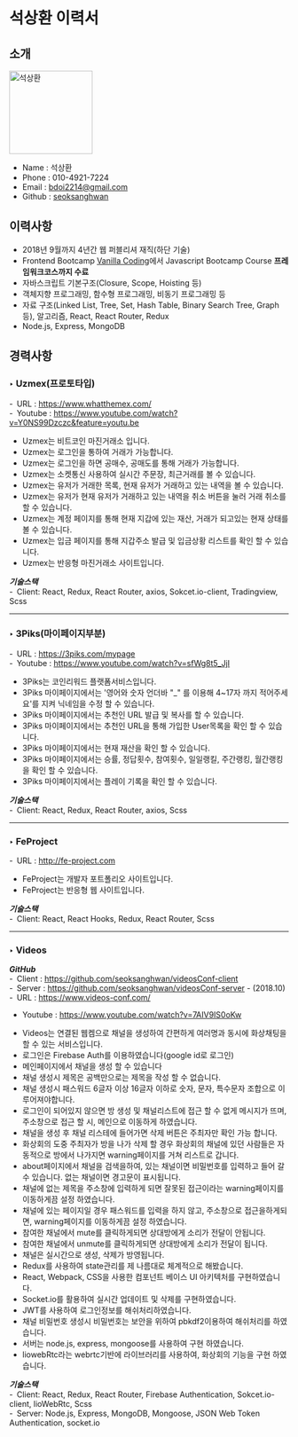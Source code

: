 # 석상환 **이력서** 

## 소개 
<img src="https://github.com/seoksanghwan/seoksanghwa-resume/blob/master/%E1%84%89%E1%85%A5%E1%86%A8%E1%84%89%E1%85%A1%E1%86%BC%E1%84%92%E1%85%AA%E1%86%AB.jpg?raw=true" alt="석상환" width="150" />

- Name : 석상환
- Phone : 010-4921-7224
- Email : [bdoi2214@gmail.com](mailto:bdoi2214@gmail.com)
- Github : [seoksanghwan](https://github.com/seoksanghwan?tab=repositories)

## 이력사항
- 2018년 9월까지 4년간 웹 퍼블리셔 재직(하단 기술)
- Frontend Bootcamp [Vanilla Coding](https://www.vanillacoding.co/)에서 Javascript Bootcamp Course **프레임워크코스까지 수료**
- 자바스크립트 기본구조(Closure, Scope, Hoisting 등)
- 객체지향 프로그래밍, 함수형 프로그래밍, 비동기 프로그래밍 등
- 자료 구조(Linked List, Tree, Set, Hash Table, Binary Search Tree, Graph 등), 알고리즘, React, React Router, Redux
- Node.js, Express, MongoDB

## 경력사항
### ‣ Uzmex(프로토타입)
- URL : <https://www.whatthemex.com/><br />
- Youtube : <https://www.youtube.com/watch?v=Y0NS99Dzczc&feature=youtu.be>

* Uzmex는 비트코인 마진거래소 입니다.
* Uzmex는 로그인을 통하여 거래가 가능합니다.
* Uzmex는 로그인을 하면 공매수, 공매도를 통해 거래가 가능합니다.
* Uzmex는 소켓통신 사용하여 실시간 주문장, 최근거래를 볼 수 있습니다.
* Uzmex는 유저가 거래한 목록, 현재 유저가 거래하고 있는 내역을 볼 수 있습니다.
* Uzmex는 유저가 현재 유저가 거래하고 있는 내역을 취소 버튼을 눌러 거래 취소를 할 수 있습니다.
* Uzmex는 계정 페이지를 통해 현재 지갑에 있는 재산, 거래가 되고있는 현재 상태를 볼 수 있습니다.
* Uzmex는 입금 페이지를 통해 지갑주소 발급 및 입금상황 리스트를 확인 할 수 있습니다.
* Uzmex는 반응형 마진거래소 사이트입니다.

**_기술스택_**<br />
- Client: React, Redux, React Router, axios, Sokcet.io-client, Tradingview, Scss

* * *

### ‣ 3Piks(마이페이지부분)
- URL : <https://3piks.com/mypage><br />
- Youtube : <https://www.youtube.com/watch?v=sfWg8t5_JjI>

* 3Piks는 코인리워드 플랫폼서비스입니다.
* 3Piks 마이페이지에서는 '영어와 숫자 언더바 "_" 를 이용해 4~17자 까지 적어주세요'를 지켜 닉네임을 수정 할 수 있습니다.
* 3Piks 마이페이지에서는 추천인 URL 발급 및 복사를 할 수 있습니다.
* 3Piks 마이페이지에서는 추천인 URL을 통해 가입한 User목록을 확인 할 수 있습니다.
* 3Piks 마이페이지에서는 현재 재산을 확인 할 수 있습니다.
* 3Piks 마이페이지에서는 승률, 정답횟수, 참여횟수, 일일랭킬, 주간랭킹, 월간랭킹을 확인 할 수 있습니다.
* 3Piks 마이페이지에서는 플레이 기록을 확인 할 수 있습니다.

**_기술스택_**<br />
- Client: React, Redux, React Router, axios, Scss

* * *


### ‣ FeProject
- URL : <http://fe-project.com><br />

* FeProject는 개발자 포트폴리오 사이트입니다.
* FeProject는 반응형 웹 사이트입니다.


**_기술스택_**<br />
- Client: React, React Hooks, Redux, React Router, Scss

* * *

### ‣ Videos
***GitHub*** <br />
- Client : <https://github.com/seoksanghwan/videosConf-client><br />
- Server : <https://github.com/seoksanghwan/videosConf-server> - (2018.10)<br />
- URL : <https://www.videos-conf.com/><br />
- Youtube : <https://www.youtube.com/watch?v=7AIV9IS0oKw>

* Videos는 연결된 웹켐으로 채널을 생성하여 간편하게 여러명과 동시에 화상채팅을 할 수 있는 서비스입니다.
* 로그인은 Firebase Auth를 이용하였습니다(google id로 로그인)
* 메인페이지에서 채널을 생성 할 수 있습니다
* 채널 생성시 제목은 공백만으로는 제목을 작성 할 수 없습니다.
* 채널 생성시 패스워드 6글자 이상 16글자 이하로 숫자, 문자, 특수문자 조합으로 이루어져야합니다.
* 로그인이 되어있지 않으면 방 생성 및 채널리스트에 접근 할 수 없게 메시지가 뜨며, 주소창으로 접근 할 시, 메인으로 이동하게 하였습니다.
* 채널을 생성 후 채널 리스테에 들어가면 삭제 버튼은 주최자만 확인 가능 합니다.
* 화상회의 도중 주최자가 방을 나가 삭제 할 경우 화상회의 채널에 있던 사람들은 자동적으로 방에서 나가지면 warning페이지를 거쳐 리스트로 갑니다.
* about페이지에서 채널을 검색을하여, 있는 채널이면 비밀번호를 입력하고 들어 갈 수 있습니다. 없는 채널이면 경고문이 표시됩니다.
* 채널에 없는 제목을 주소창에 입력하게 되면 잘못된 접근이라는 warning페이지를 이동하게끔 설정 하였습니다.
* 채널에 있는 페이지일 경우 패스워드를 입력을 하지 않고, 주소창으로 접근을하게되면, warning페이지를 이동하게끔 설정 하였습니다.
* 참여한 채널에서 mute를 클릭하게되면 상대방에게 소리가 전달이 안됩니다.
* 참여한 채널에서 unmute를 클릭하게되면 상대방에게 소리가 전달이 됩니다.
* 채널은 실시간으로 생성, 삭제가 방영됩니다.
* Redux를 사용하여 state관리를 제 나름대로 체계적으로 해봤습니다.
* React, Webpack, CSS을 사용한 컴포넌트 베이스 UI 아키텍처를 구현하였습니다.
* Socket.io를 활용하여 실시간 업데이트 및 삭제를 구현하였습니다.
* JWT를 사용하여 로그인정보를 해쉬처리하였습니다.
* 채널 비밀번호 생성시 비밀번호는 보안을 위하여 pbkdf2이용하여 해쉬처리를 하였습니다.
* 서버는 node.js, express, mongoose를 사용하여 구현 하였습니다.
* liowebRtc라는 webrtc기반에 라이브러리를 사용하여, 화상회의 기능을 구현 하였습니다.

**_기술스택_**<br />
- Client: React, Redux, React Router, Firebase Authentication, Sokcet.io-client, lioWebRtc, Scss<br />
- Server: Node.js, Express, MongoDB, Mongoose, JSON Web Token Authentication, socket.io


